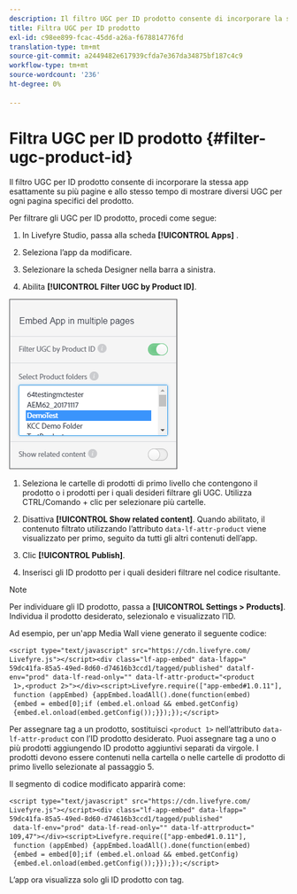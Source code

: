 ```yaml
---
description: Il filtro UGC per ID prodotto consente di incorporare la stessa app esattamente su più pagine e allo stesso tempo di mostrare diversi UGC per ogni pagina specifici del prodotto.
title: Filtra UGC per ID prodotto
exl-id: c98ee899-fcac-45dd-a26a-f678814776fd
translation-type: tm+mt
source-git-commit: a2449482e617939cfda7e367da34875bf187c4c9
workflow-type: tm+mt
source-wordcount: '236'
ht-degree: 0%

---
```


# Filtra UGC per ID prodotto {#filter-ugc-product-id}

Il filtro UGC per ID prodotto consente di incorporare la stessa app esattamente su più pagine e allo stesso tempo di mostrare diversi UGC per ogni pagina specifici del prodotto.

Per filtrare gli UGC per ID prodotto, procedi come segue:

1. In Livefyre Studio, passa alla scheda **[!UICONTROL Apps]** .

1. Seleziona l’app da modificare.

1. Selezionare la scheda Designer nella barra a sinistra.

1. Abilita **[!UICONTROL Filter UGC by Product ID]**.

![](assets/filter-ugc-product-id.png)

1. Seleziona le cartelle di prodotti di primo livello che contengono il prodotto o i prodotti per i quali desideri filtrare gli UGC.
Utilizza CTRL/Comando + clic per selezionare più cartelle.

1. Disattiva **[!UICONTROL Show related content]**.
Quando abilitato, il contenuto filtrato utilizzando l’attributo `data-lf-attr-product` viene visualizzato per primo, seguito da tutti gli altri contenuti dell’app.

1. Clic **[!UICONTROL Publish]**.

1. Inserisci gli ID prodotto per i quali desideri filtrare nel codice risultante.

>[!NOTE]
>
>Per individuare gli ID prodotto, passa a **[!UICONTROL Settings > Products]**. Individua il prodotto desiderato, selezionalo e visualizzato l’ID.

Ad esempio, per un&#39;app Media Wall viene generato il seguente codice:

```
<script type="text/javascript" src="https://cdn.livefyre.com/
Livefyre.js"></script><div class="lf-app-embed" data-lfapp="
59dc41fa-85a5-49ed-8d60-d74616b3ccd1/tagged/published" datalf-
env="prod" data-lf-read-only="" data-lf-attr-product="<product
 1>,<product 2>"></div><script>Livefyre.require(["app-embed#1.0.11"],
 function (appEmbed) {appEmbed.loadAll().done(function(embed)
 {embed = embed[0];if (embed.el.onload && embed.getConfig)
 {embed.el.onload(embed.getConfig());}});});</script>
```

Per assegnare tag a un prodotto, sostituisci `<product 1>` nell’attributo `data-lf-attr-product` con l’ID prodotto desiderato. Puoi assegnare tag a uno o più prodotti aggiungendo ID prodotto aggiuntivi separati da virgole. I prodotti devono essere contenuti nella cartella o nelle cartelle di prodotto di primo livello selezionate al passaggio 5.

Il segmento di codice modificato apparirà come:

```
<script type="text/javascript" src="https://cdn.livefyre.com/
Livefyre.js"></script><div class="lf-app-embed" data-lfapp="
59dc41fa-85a5-49ed-8d60-d74616b3ccd1/tagged/published"
 data-lf-env="prod" data-lf-read-only="" data-lf-attrproduct="
109,47"></div><script>Livefyre.require(["app-embed#1.0.11"],
 function (appEmbed) {appEmbed.loadAll().done(function(embed)
 {embed = embed[0];if (embed.el.onload && embed.getConfig)
 {embed.el.onload(embed.getConfig());}});});</script>
```

L’app ora visualizza solo gli ID prodotto con tag.
